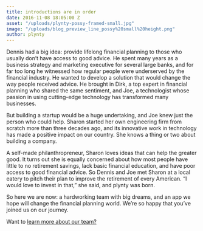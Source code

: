 ```yaml
---
title: introductions are in order
date: 2016-11-08 18:05:00 Z
asset: "/uploads/plynty-possy-framed-small.jpg"
image: "/uploads/blog_preview_line_possy%20small%20height.png"
author: plynty
---
```


Dennis had a big idea: provide lifelong financial planning to those who usually don’t have access to good advice. He spent many years as a business strategy and marketing executive for several large banks, and for far too long he witnessed how regular people were underserved by the financial industry. <!--more--> He wanted to develop a solution that would change the way people received advice. He brought in Dirk, a top expert in financial planning who shared the same sentiment, and Joe, a technologist whose passion in using cutting-edge technology has transformed many businesses.

But building a startup would be a huge undertaking, and Joe knew just the person who could help. Sharon started her own engineering firm from scratch more than three decades ago, and its innovative work in technology has made a positive impact on our country. She knows a thing or two about building a company.

A self-made philanthropreneur, Sharon loves ideas that can help the greater good. It turns out she is equally concerned about how most people have little to no retirement savings, lack basic financial education, and have poor access to good financial advice. So Dennis and Joe met Sharon at a local eatery to pitch their plan to improve the retirement of every American. “I would love to invest in that,” she said, and plynty was born.

So here we are now: a hardworking team with big dreams, and an app we hope will change the financial planning world. We’re so happy that you’ve joined us on our journey.

Want to [learn more about our team?](../aboutus.html)